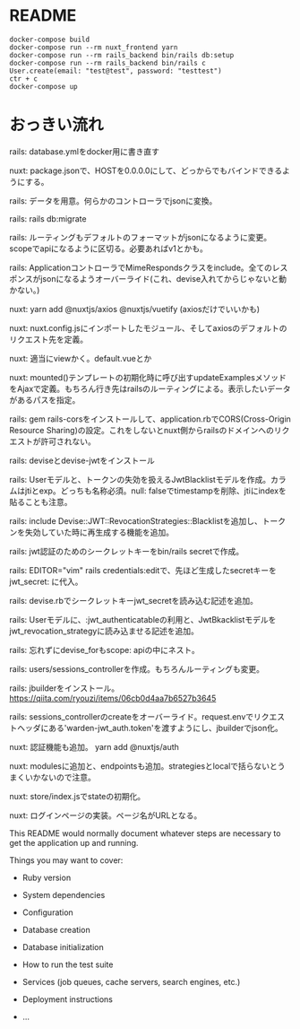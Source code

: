 # README

```
docker-compose build
docker-compose run --rm nuxt_frontend yarn
docker-compose run --rm rails_backend bin/rails db:setup
docker-compose run --rm rails_backend bin/rails c
User.create(email: "test@test", password: "testtest")
ctr + c
docker-compose up
```

# おっきい流れ

rails: database.ymlをdocker用に書き直す

nuxt: package.jsonで、HOSTを0.0.0.0にして、どっからでもバインドできるようにする。

rails: データを用意。何らかのコントローラでjsonに変換。

rails: rails db:migrate

rails: ルーティングもデフォルトのフォーマットがjsonになるように変更。scopeでapiになるように区切る。必要あればv1とかも。

rails: ApplicationコントローラでMimeRespondsクラスをinclude。全てのレスポンスがjsonになるようオーバーライド(これ、devise入れてからじゃないと動かない。)

nuxt: yarn add @nuxtjs/axios @nuxtjs/vuetify (axiosだけでいいかも)

nuxt: nuxt.config.jsにインポートしたモジュール、そしてaxiosのデフォルトのリクエスト先を定義。

nuxt: 適当にviewかく。default.vueとか

nuxt: mounted()テンプレートの初期化時に呼び出すupdateExamplesメソッドをAjaxで定義。もちろん行き先はrailsのルーティングによる。表示したいデータがあるパスを指定。

rails: gem rails-corsをインストールして、application.rbでCORS(Cross-Origin Resource Sharing)の設定。これをしないとnuxt側からrailsのドメインへのリクエストが許可されない。

rails: deviseとdevise-jwtをインストール

rails: Userモデルと、トークンの失効を扱えるJwtBlacklistモデルを作成。カラムはjtiとexp。どっちも名称必須。null: falseでtimestampを削除、jtiにindexを貼ることも注意。

rails: include Devise::JWT::RevocationStrategies::Blacklistを追加し、トークンを失効していた時に再生成する機能を追加。

rails: jwt認証のためのシークレットキーをbin/rails secretで作成。

rails: EDITOR="vim" rails credentials:editで、先ほど生成したsecretキーをjwt_secret: に代入。

rails: devise.rbでシークレットキーjwt_secretを読み込む記述を追加。

rails: Userモデルに、:jwt_authenticatableの利用と、JwtBkacklistモデルをjwt_revocation_strategyに読み込ませる記述を追加。

rails: 忘れずにdevise_forもscope: apiの中にネスト。

rails: users/sessions_controllerを作成。もちろんルーティングも変更。

rails: jbuilderをインストール。https://qiita.com/ryouzi/items/06cb0d4aa7b6527b3645

rails: sessions_controllerのcreateをオーバーライド。request.envでリクエストヘッダにある'warden-jwt_auth.token'を渡すようにし、jbuilderでjson化。

nuxt: 認証機能も追加。 yarn add @nuxtjs/auth

nuxt: modulesに追加と、endpointsも追加。strategiesとlocalで括らないとうまくいかないので注意。

nuxt: store/index.jsでstateの初期化。

nuxt: ログインページの実装。ページ名がURLとなる。









This README would normally document whatever steps are necessary to get the
application up and running.

Things you may want to cover:

* Ruby version

* System dependencies

* Configuration

* Database creation

* Database initialization

* How to run the test suite

* Services (job queues, cache servers, search engines, etc.)

* Deployment instructions

* ...
